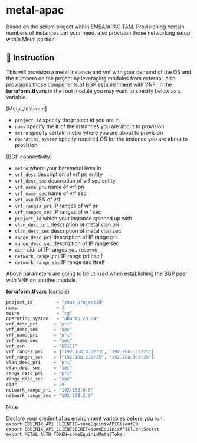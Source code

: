 # metal-apac

Based on the scrum project within EMEA/APAC TAM.   Provisioning certain numbers of instances per your need.   also provision those networking setup within Metal portion.

## :watermelon: Instruction

This will provision a metal instance and vnf with your demand of the OS and the numbers on the project by leveraging modules from external. also provisions those components of BGP establishment with VNF.
In the **terraform.tfvars** in the root module you may want to specify below as a variable.

[Metal_Instance]
- `project_id`       specify the project id you are in
- `nums`             specify the # of the instances you are about to provision
- `metro`            specify certain metro where you are about to provision
- `operating_system` specify required OS for the instance you are about to provision

[BGP connectivity]
- `metro` where your baremetal lives in
- `vrf_desc` description of vrf pri entity
- `vrf_desc_sec` description of vrf sec entity 
- `vrf_name_pri` name of vrf pri
- `vrf_name_sec` name of vrf sec
- `vrf_asn` ASN of vrf
- `vrf_ranges_pri` IP ranges of vrf pri
- `vrf_ranges_sec` IP ranges of vrf sec
- `project_id` which your instance spinned up with
- `vlan_desc_pri` description of metal vlan pri
- `vlan_desc_sec` description of metal vlan sec
- `range_desc_pri` description of IP range pri
- `range_desc_sec` description of IP range sec
- `cidr` cidr of IP ranges you reserve
- `network_range_pri` IP range pri itself
- `network_range_sec` IP range sec itself

Above parameters are going to be utilized when establishing the BGP peer with VNF on another module.

**terraform.tfvars** (sample)
```terraform
project_id         = "your_projectid"
nums               = 3
metro              = "sg"
operating_system   = "ubuntu_20_04"
vrf_desc_pri      = "pri"
vrf_desc_sec      = "sec"
vrf_name_pri      = "pri"
vrf_name_sec      = "sec"
vrf_asn           = "65111"
vrf_ranges_pri    = ["192.168.0.0/25", "192.168.1.0/25"]
vrf_ranges_sec    = ["192.168.2.0/25", "192.168.3.0/25"]
vlan_desc_pri     = "pri"
vlan_desc_sec     = "sec"
range_desc_pri    = "pri"
range_desc_sec    = "sec"
cidr              = 29
network_range_pri = "192.168.0.0"
network_range_sec = "192.168.2.0"
```  


>[!note]
>Declare your credential as environment variables before you run.  
>`export EQUINIX_API_CLIENTID=someEquinixAPIClientID`  
>`export EQUINIX_API_CLIENTSECRET=someEquinixAPIClientSecret`  
>`export METAL_AUTH_TOKEN=someEquinixMetalToken`
